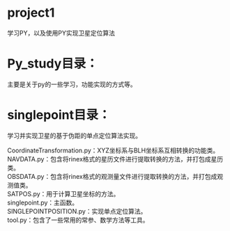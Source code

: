 # project1
学习PY，以及使用PY实现卫星定位算法  
# Py_study目录：
主要是关于py的一些学习，功能实现的方式等。  

# singlepoint目录：
学习并实现卫星的基于伪距的单点定位算法实现。 

CoordinateTransformation.py：XYZ坐标系与BLH坐标系互相转换的功能类。  
NAVDATA.py：包含将rinex格式的星历文件进行提取转换的方法，并打包成星历类。  
OBSDATA.py：包含将rinex格式的观测量文件进行提取转换的方法，并打包成观测值类。  
SATPOS.py：用于计算卫星坐标的方法。  
singlepoint.py：主函数。  
SINGLEPOINTPOSITION.py：实现单点定位算法。  
tool.py：包含了一些常用的常参、数学方法等工具。 
